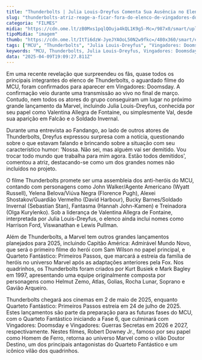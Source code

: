 ```yaml
---
title: "Thunderbolts | Julia Louis-Dreyfus Comenta Sua Ausência no Elenco de Vingadores: Doomsday"
slug: "thunderbolts-atriz-reage-a-ficar-fora-do-elenco-de-vingadores-doomsday"
categoria: "FILMES"
midia: "https://cdn.ome.lt/zB0Mxs1pqlQOuja4kQL1K9g5-Mc=/987x0/smart/uploads/conteudo/fotos/thunderbolts-1_NIQaBaT.jpg"
tipoMidia: "imagem"
thumb: "https://cdn.ome.lt/ItTi6dzW-JyeJYAOoL50N2w9fkc=/480x360/smart/extras/conteudos/thunderbolts-1_hWR1tJ2.jpg"
tags: ["MCU", "Thunderbolts", "Julia Louis-Dreyfus", "Vingadores: Doomsday", "anti-heróis", "Marvel", "filmes de super-heróis", "elenco"]
keywords: "MCU, Thunderbolts, Julia Louis-Dreyfus, Vingadores: Doomsday, anti-heróis, Marvel, filmes de super-heróis, elenco"
data: "2025-04-09T19:09:27.811Z"
---
```


Em uma recente revelação que surpreendeu os fãs, quase todos os principais integrantes do elenco de Thunderbolts, o aguardado filme do MCU, foram confirmados para aparecer em Vingadores: Doomsday. A confirmação veio durante uma transmissão ao vivo no final de março. Contudo, nem todos os atores do grupo conseguiram um lugar no próximo grande lançamento da Marvel, incluindo Julia Louis-Dreyfus, conhecida por seu papel como Valentina Allegra de Fontaine, ou simplesmente Val, desde sua aparição em Falcão e o Soldado Invernal.

Durante uma entrevista ao Fandango, ao lado de outros atores de Thunderbolts, Dreyfus expressou surpresa com a notícia, questionando sobre o que estavam falando e brincando sobre a situação com seu característico humor: 'Nossa. Não sei, mas alguém vai ser demitido. Vou trocar todo mundo que trabalha para mim agora. Estão todos demitidos', comentou a atriz, destacando-se como um dos grandes nomes não incluídos no projeto.

O filme Thunderbolts promete ser uma assembleia dos anti-heróis do MCU, contando com personagens como John Walker/Agente Americano (Wyatt Russell), Yelena Belova/Viúva Negra (Florence Pugh), Alexei Shostakov/Guardião Vermelho (David Harbour), Bucky Barnes/Soldado Invernal (Sebastian Stan), Fantasma (Hannah John-Kamen) e Treinadora (Olga Kurylenko). Sob a liderança de Valentina Allegra de Fontaine, interpretada por Julia Louis-Dreyfus, o elenco ainda inclui nomes como Harrison Ford, Viswanathan e Lewis Pullman.

Além de Thunderbolts, a Marvel tem outros grandes lançamentos planejados para 2025, incluindo Capitão América: Admirável Mundo Novo, que será o primeiro filme do herói com Sam Wilson no papel principal, e Quarteto Fantástico: Primeiros Passos, que marcará a estreia da família de heróis no universo Marvel após as adaptações anteriores pela Fox. Nos quadrinhos, os Thunderbolts foram criados por Kurt Busiek e Mark Bagley em 1997, apresentando uma equipe originalmente composta por personagens como Helmut Zemo, Atlas, Golias, Rocha Lunar, Soprano e Gavião Arqueiro.

Thunderbolts chegará aos cinemas em 2 de maio de 2025, enquanto Quarteto Fantástico: Primeiros Passos estreia em 24 de julho de 2025. Estes lançamentos são parte da preparação para as futuras fases do MCU, com o Quarteto Fantástico iniciando a Fase 6, que culminará com Vingadores: Doomsday e Vingadores: Guerras Secretas em 2026 e 2027, respectivamente. Nestes filmes, Robert Downey Jr., famoso por seu papel como Homem de Ferro, retorna ao universo Marvel como o vilão Doutor Destino, um dos principais antagonistas do Quarteto Fantástico e um icônico vilão dos quadrinhos.